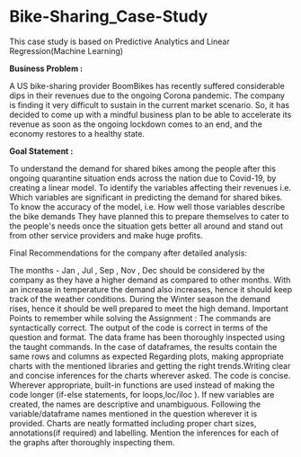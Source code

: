 # Bike-Sharing_Case-Study

This case study is based on Predictive Analytics and Linear Regression(Machine Learning)

**Business Problem :**

A US bike-sharing provider BoomBikes has recently suffered considerable dips in their revenues due to the ongoing Corona pandemic. The company is finding it very difficult to sustain in the current market scenario. So, it has decided to come up with a mindful business plan to be able to accelerate its revenue as soon as the ongoing lockdown comes to an end, and the economy restores to a healthy state.

**Goal Statement :**

To understand the demand for shared bikes among the people after this ongoing quarantine situation ends across the nation due to Covid-19, by creating a linear model.
To identify the variables affecting their revenues i.e. Which variables are significant in predicting the demand for shared bikes.
To know the accuracy of the model, i.e. How well those variables describe the bike demands
They have planned this to prepare themselves to cater to the people's needs once the situation gets better all around and stand out from other service providers and make huge profits.

Final Recommendations for the company after detailed analysis:

The months - Jan , Jul , Sep , Nov , Dec should be considered by the company as they have a higher demand as compared to other months.
With an increase in temperature the demand also increases, hence it should keep track of the weather conditions.
During the Winter season the demand rises, hence it should be well prepared to meet the high demand.
Important Points to remember while solving the Assignment :
The commands are syntactically correct.
The output of the code is correct in terms of the question and format.
The data frame has been thoroughly inspected using the taught commands.
In the case of dataframes, the results contain the same rows and columns as expected
Regarding plots, making appropriate charts with the mentioned libraries and getting the right trends.Writing clear and concise inferences for the charts wherever asked.
The code is concise. Wherever appropriate, built-in functions are used instead of making the code longer (if-else statements, for loops,loc/iloc ).
If new variables are created, the names are descriptive and unambiguous. Following the variable/dataframe names mentioned in the question wherever it is provided.
Charts are neatly formatted including proper chart sizes, annotations(if required) and labelling.
Mention the inferences for each of the graphs after thoroughly inspecting them.
